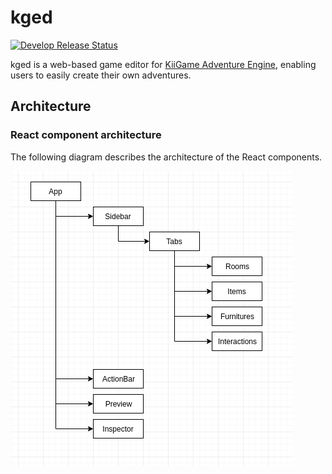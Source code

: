 # kged

[![Develop Release Status](https://api.netlify.com/api/v1/badges/539fcce4-b56e-4953-9669-02822dba7d2c/deploy-status)](https://app.netlify.com/sites/kged-dev/deploys)

kged is a web-based game editor for [KiiGame Adventure Engine](https://github.com/kiigame/adventure_engine), enabling users to easily create their own adventures.

## Architecture

### React component architecture

The following diagram describes the architecture of the React components. 

![Component architecture diagram](docs/assets/react-component-architecture.png?raw=true "React component diagram")
